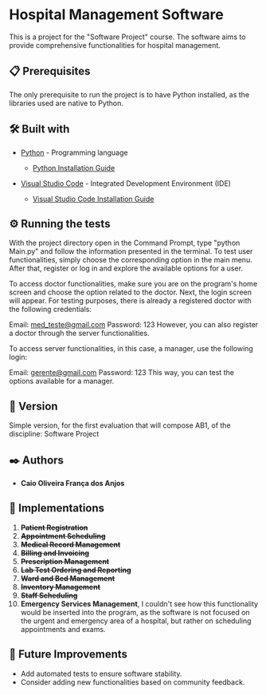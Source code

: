 # Hospital Management Software

This is a project for the "Software Project" course. The software aims to provide comprehensive functionalities for hospital management.

## 📋 Prerequisites

The only prerequisite to run the project is to have Python installed, as the libraries used are native to Python.

## 🛠️ Built with

* [Python](https://www.python.org/) - Programming language
  - [Python Installation Guide](https://www.python.org/downloads/)

* [Visual Studio Code](https://code.visualstudio.com/) - Integrated Development Environment (IDE)
  - [Visual Studio Code Installation Guide](https://code.visualstudio.com/download/)


## ⚙️ Running the tests

With the project directory open in the Command Prompt, type "python Main.py" and follow the information presented in the terminal. To test user functionalities, simply choose the corresponding option in the main menu. After that, register or log in and explore the available options for a user.

To access doctor functionalities, make sure you are on the program's home screen and choose the option related to the doctor. Next, the login screen will appear. For testing purposes, there is already a registered doctor with the following credentials:

Email: med_teste@gmail.com
Password: 123
However, you can also register a doctor through the server functionalities.

To access server functionalities, in this case, a manager, use the following login:

Email: gerente@gmail.com
Password: 123
This way, you can test the options available for a manager.

## 📌 Version

Simple version, for the first evaluation that will compose AB1, of the discipline: Software Project

## ✒️ Authors

* **Caio Oliveira França dos Anjos**

## 📄 Implementations
1. **~~Patient Registration~~**
2. **~~Appointment Scheduling~~**
3. **~~Medical Record Management~~**
4. **~~Billing and Invoicing~~**
5. **~~Prescription Management~~**
6. **~~Lab Test Ordering and Reporting~~**
7. **~~Ward and Bed Management~~**
8. **~~Inventory Management~~**
9. **~~Staff Scheduling~~**
10. **Emergency Services Management**, I couldn't see how this functionality would be inserted into the program, as the software is not focused on the urgent and emergency area of a hospital, but rather on scheduling appointments and exams.

## 🚀 Future Improvements

- Add automated tests to ensure software stability.
- Consider adding new functionalities based on community feedback.















